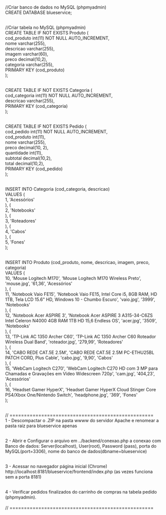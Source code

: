 //Criar banco de dados no MySQL (phpmyadmin) <br>
CREATE DATABASE blueservice;<br><br>

//Criar tabela no MySQL (phpmyadmin)<br>
CREATE TABLE IF NOT EXISTS Produto (<br>
    cod_produto int(11) NOT NULL AUTO_INCREMENT,<br>
    nome varchar(255),<br>
    descricao varchar(255),<br>
    imagem varchar(60),<br>
    preco decimal(10,2),<br>
    categoria varchar(255),<br>
    PRIMARY KEY (cod_produto)<br>
);<br><br>

CREATE TABLE IF NOT EXISTS Categoria (<br>
    cod_categoria int(11) NOT NULL AUTO_INCREMENT,<br>
    descricao varchar(255),<br>
    PRIMARY KEY (cod_categoria)<br>
);<br><br>

CREATE TABLE IF NOT EXISTS Pedido (<br>
    cod_pedido int(11) NOT NULL AUTO_INCREMENT,<br>
    cod_produto int(11),<br>
    nome varchar(255),<br>
    preco decimal(10, 2),<br>
    quantidade int(11),<br>
    subtotal decimal(10,2),<br>
    total decimal(10,2),<br>
    PRIMARY KEY (cod_pedido)<br>
);<br><br>

INSERT INTO Categoria (cod_categoria, descricao)<br>
VALUES (<br>
1, 'Acessórios'<br>
), (<br>
2, 'Notebooks'<br>
), (<br>
3, 'Roteadores'<br>
), (<br>
4, 'Cabos'<br>
), (<br>
5, 'Fones'<br>
);<br><br>

INSERT INTO Produto (cod_produto, nome, descricao, imagem, preco, categoria)<br>
VALUES (<br>
10, 'Mouse Logitech M170', 'Mouse Logitech M170 Wireless Preto', 'mouse.jpg', '61,36', 'Acessórios'<br>
), (<br>
11, 'Notebook Vaio FE15', 'Notebook Vaio FE15, Intel Core i5, 8GB RAM, HD 1TB, Tela LCD 15.6" HD, Windows 10 - Chumbo Escuro', 'vaio.jpg', '3999', 'Notebooks'<br>
), (<br>
12, 'Notebook Acer ASPIRE 3', 'Notebook Acer ASPIRE 3 A315-34-C6ZS Intel Celeron N4000 4GB RAM 1TB HD 15,6 Endless OS', 'acer.jpg', '3509', 'Notebooks'<br>
), (<br>
13, 'TP-Link AC 1350 Archer C60', 'TP-Link AC 1350 Archer C60 Roteador Wireless Dual Band', 'roteador.jpg', '279,99', 'Roteadores'<br>
), (<br>
14, 'CABO REDE CAT.5E 2.5M', 'CABO REDE CAT.5E 2.5M PC-ETHU25BL PATCH CORD, Plus Cable', 'cabo.jpg', '9,90', 'Cabos'<br>
), (<br>
15, 'WebCam Logitech C270', 'WebCam Logitech C270 HD com 3 MP para Chamadas e Gravações em Vídeo Widescreen 720p', 'cam.jpg', '404,23', 'Acessórios'<br>
), (<br>
16, 'Headset Gamer HyperX', 'Headset Gamer HyperX Cloud Stinger Core PS4/Xbox One/Nintendo Switch', 'headphone.jpg', '369', 'Fones'<br>
);<br>
<br>

// ==================================================<br>
1 - Descompactar o .ZIP na pasta wwww do servidor Apache e renomear a pasta raiz para blueservice apenas<br><br>

2 - Abrir e Configurar o arquivo em ../backend/conexao.php a conexao com Banco de dados:
Server(localhost), User(root), Password (pass), porta do MySQL(port=3306), nome do banco de dados(dbname=blueservice)<br><br>

3 - Acessar no navegador página inicial (Chrome) http://localhost:8181/blueservice/frontend/index.php (as vezes funciona sem a porta 8181)<br><br>

4 - Verificar pedidos finalizados do carrinho de compras na tabela pedido (phpmyadmin).<br><br>
// ==================================================<br>
